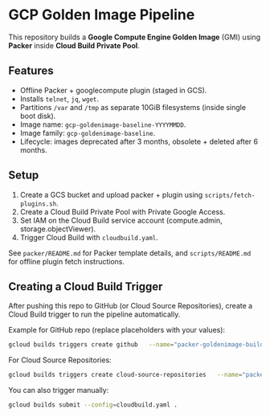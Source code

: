 # GCP Golden Image Pipeline

This repository builds a **Google Compute Engine Golden Image** (GMI) using **Packer** inside **Cloud Build Private Pool**.

## Features
- Offline Packer + googlecompute plugin (staged in GCS).
- Installs `telnet`, `jq`, `wget`.
- Partitions `/var` and `/tmp` as separate 10GiB filesystems (inside single boot disk).
- Image name: `gcp-goldenimage-baseline-YYYYMMDD`.
- Image family: `gcp-goldenimage-baseline`.
- Lifecycle: images deprecated after 3 months, obsolete + deleted after 6 months.

## Setup
1. Create a GCS bucket and upload packer + plugin using `scripts/fetch-plugins.sh`.
2. Create a Cloud Build Private Pool with Private Google Access.
3. Set IAM on the Cloud Build service account (compute.admin, storage.objectViewer).
4. Trigger Cloud Build with `cloudbuild.yaml`.

See `packer/README.md` for Packer template details, and `scripts/README.md` for offline plugin fetch instructions.

## Creating a Cloud Build Trigger

After pushing this repo to GitHub (or Cloud Source Repositories), create a Cloud Build trigger to run the pipeline automatically.

Example for GitHub repo (replace placeholders with your values):

```bash
gcloud builds triggers create github   --name="packer-goldenimage-build"   --repo-name="<YOUR_REPO_NAME>"   --repo-owner="<YOUR_GITHUB_USERNAME_OR_ORG>"   --branch-pattern="^main$"   --build-config="cloudbuild.yaml"   --region="<REGION_OF_YOUR_POOL>"
```

For Cloud Source Repositories:

```bash
gcloud builds triggers create cloud-source-repositories   --name="packer-goldenimage-build"   --repo="<YOUR_REPO_NAME>"   --branch-pattern="^main$"   --build-config="cloudbuild.yaml"   --region="<REGION_OF_YOUR_POOL>"
```

You can also trigger manually:

```bash
gcloud builds submit --config=cloudbuild.yaml .
```
